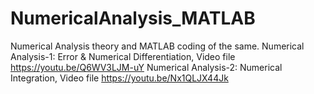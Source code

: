 # NumericalAnalysis_MATLAB
Numerical Analysis theory and MATLAB coding of the same. 
Numerical Analysis-1: Error & Numerical Differentiation, Video file https://youtu.be/Q6WV3LJM-uY
Numerical Analysis-2: Numerical Integration, Video file https://youtu.be/Nx1QLJX44Jk
